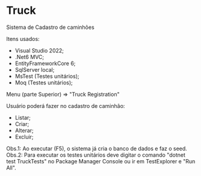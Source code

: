 # Truck
Sistema de Cadastro de caminhões

Itens usados:
* Visual Studio 2022;
* .Net6 MVC;
* EntityFrameworkCore 6;
* SqlServer local;
* MsTest (Testes unitários);
* Moq (Testes unitários);

Menu (parte Superior)
  => "Truck Registration"

Usuário poderá fazer no cadastro de caminhão:
* Listar;
* Criar;
* Alterar;
* Excluir;

Obs.1: Ao executar (F5), o sistema já cria o banco de dados e faz o seed.
Obs.2: Para executar os testes unitários deve digitar o comando "dotnet test TruckTests" no Package Manager Console ou ir em TestExplorer e "Run All".

